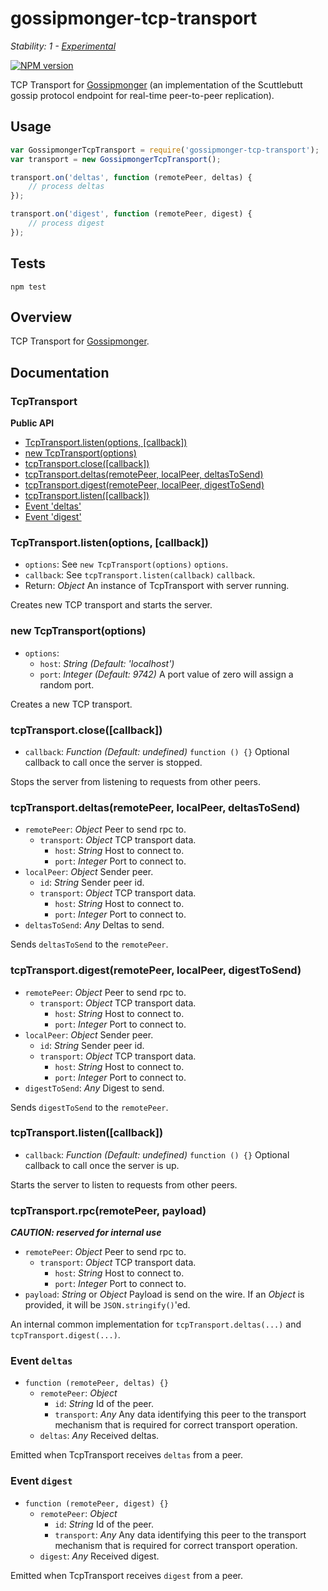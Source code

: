 # gossipmonger-tcp-transport

_Stability: 1 - [Experimental](https://github.com/tristanls/stability-index#stability-1---experimental)_

[![NPM version](https://badge.fury.io/js/gossipmonger-tcp-transport.png)](http://npmjs.org/package/gossipmonger-tcp-transport)

TCP Transport for [Gossipmonger](https://github.com/tristanls/gossipmonger) (an implementation of the Scuttlebutt gossip protocol endpoint for real-time peer-to-peer replication).

## Usage

```javascript
var GossipmongerTcpTransport = require('gossipmonger-tcp-transport');
var transport = new GossipmongerTcpTransport();

transport.on('deltas', function (remotePeer, deltas) {
    // process deltas
});

transport.on('digest', function (remotePeer, digest) {
    // process digest
});
```

## Tests

    npm test

## Overview

TCP Transport for [Gossipmonger](https://github.com/tristanls/node-gossipmonger).

## Documentation

### TcpTransport

**Public API**

  * [TcpTransport.listen(options, \[callback\])](#tcptransportlistenoptions-callback)
  * [new TcpTransport(options)](#new-tcptransportoptions)
  * [tcpTransport.close(\[callback\])](#tcptransportclosecallback)
  * [tcpTransport.deltas(remotePeer, localPeer, deltasToSend)](#tcptransportdeltasremotepeer-localpeer-deltastosend)
  * [tcpTransport.digest(remotePeer, localPeer, digestToSend)](#tcptransportdigestremotepeer-localpeer-digesttosend)
  * [tcpTransport.listen(\[callback\])](#tcptransportlistecallback)
  * [Event 'deltas'](#event-deltas)
  * [Event 'digest'](#event-digest)

### TcpTransport.listen(options, [callback])

  * `options`: See `new TcpTransport(options)` `options`.
  * `callback`: See `tcpTransport.listen(callback)` `callback`.
  * Return: _Object_ An instance of TcpTransport with server running.

Creates new TCP transport and starts the server.

### new TcpTransport(options)

  * `options`:
    * `host`: _String_ _(Default: 'localhost')_
    * `port`: _Integer_ _(Default: 9742)_ A port value of zero will assign a random port.

Creates a new TCP transport.

### tcpTransport.close([callback])

  * `callback`: _Function_ _(Default: undefined)_ `function () {}` Optional callback to call once the server is stopped.

Stops the server from listening to requests from other peers.

### tcpTransport.deltas(remotePeer, localPeer, deltasToSend)

  * `remotePeer`: _Object_ Peer to send rpc to.
    * `transport`: _Object_ TCP transport data.
      * `host`: _String_ Host to connect to.
      * `port`: _Integer_ Port to connect to.
  * `localPeer`: _Object_ Sender peer.
    * `id`: _String_ Sender peer id.
    * `transport`: _Object_ TCP transport data.
      * `host`: _String_ Host to connect to.
      * `port`: _Integer_ Port to connect to.
  * `deltasToSend`: _Any_ Deltas to send.

Sends `deltasToSend` to the `remotePeer`.

### tcpTransport.digest(remotePeer, localPeer, digestToSend)

  * `remotePeer`: _Object_ Peer to send rpc to.
    * `transport`: _Object_ TCP transport data.
      * `host`: _String_ Host to connect to.
      * `port`: _Integer_ Port to connect to.
  * `localPeer`: _Object_ Sender peer.
    * `id`: _String_ Sender peer id.
    * `transport`: _Object_ TCP transport data.
      * `host`: _String_ Host to connect to.
      * `port`: _Integer_ Port to connect to.
  * `digestToSend`: _Any_ Digest to send.

Sends `digestToSend` to the `remotePeer`.

### tcpTransport.listen([callback])

  * `callback`: _Function_ _(Default: undefined)_ `function () {}` Optional callback to call once the server is up.

Starts the server to listen to requests from other peers.

### tcpTransport.rpc(remotePeer, payload)

_**CAUTION: reserved for internal use**_

  * `remotePeer`: _Object_ Peer to send rpc to.
    * `transport`: _Object_ TCP transport data.
      * `host`: _String_ Host to connect to.
      * `port`: _Integer_ Port to connect to.
  * `payload`: _String_ or _Object_ Payload is send on the wire. If an _Object_ is provided, it will be `JSON.stringify()`'ed.

An internal common implementation for `tcpTransport.deltas(...)` and `tcpTransport.digest(...)`.

### Event `deltas`

  * `function (remotePeer, deltas) {}`
    * `remotePeer`: _Object_
      * `id`: _String_ Id of the peer.
      * `transport`: _Any_ Any data identifying this peer to the transport mechanism that is required for correct transport operation.    
    * `deltas`: _Any_ Received deltas.

Emitted when TcpTransport receives `deltas` from a peer.

### Event `digest`

  * `function (remotePeer, digest) {}`
    * `remotePeer`: _Object_
      * `id`: _String_ Id of the peer.
      * `transport`: _Any_ Any data identifying this peer to the transport mechanism that is required for correct transport operation.
    * `digest`: _Any_ Received digest.

Emitted when TcpTransport receives `digest` from a peer.